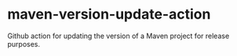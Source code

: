 # maven-version-update-action

Github action for updating the version of a Maven project for release purposes.
